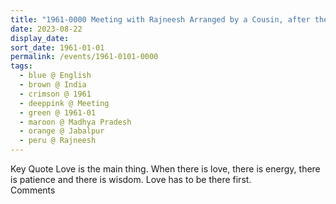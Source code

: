 ```yaml
---
title: "1961-0000 Meeting with Rajneesh Arranged by a Cousin, after the Purchase of Marble for the House under Construction in Lucknow, Jabalpur, Madhya Pradesh, India"
date: 2023-08-22
display_date: 
sort_date: 1961-01-01
permalink: /events/1961-0101-0000
tags:
  - blue @ English
  - brown @ India
  - crimson @ 1961
  - deeppink @ Meeting
  - green @ 1961-01
  - maroon @ Madhya Pradesh
  - orange @ Jabalpur
  - peru @ Rajneesh
---
```


<wave-list>
  <list-title color="green" width="75">Key Quote</list-title>
  <list-item color="BlanchedAlmond"  width="200">Love is the main thing. When there is love, there is energy, there is patience and there is wisdom. Love has to be there first.</list-item>
  <list-item color="Lavender"></list-item>
  <list-item color="BlanchedAlmond"></list-item>
</wave-list>

<br>

<wave-list>
  <list-title color="green" width="75">Comments</list-title>
  <list-item color="BlanchedAlmond"  width="200"></list-item>
  <list-item color="Lavender"></list-item>
  <list-item color="BlanchedAlmond"></list-item>
</wave-list>